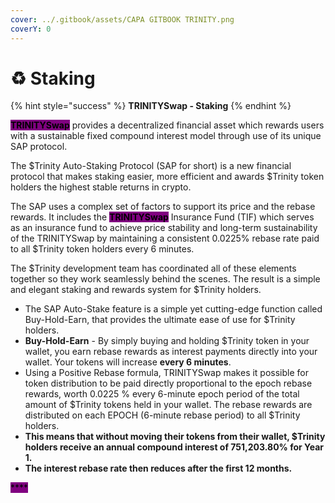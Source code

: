 ```yaml
---
cover: ../.gitbook/assets/CAPA GITBOOK TRINITY.png
coverY: 0
---
```


# ♻ Staking

{% hint style="success" %}
**TRINITYSwap - Staking**
{% endhint %}

<mark style="background-color:purple;">**TRINITYSwap**</mark> provides a decentralized financial asset which rewards users with a sustainable fixed compound interest model through use of its unique SAP protocol.

The $Trinity Auto-Staking Protocol (SAP for short) is a new financial protocol that makes staking easier, more efficient and awards $Trinity token holders the highest stable returns in crypto.

The SAP uses a complex set of factors to support its price and the rebase rewards. It includes the <mark style="background-color:purple;">**TRINITYSwap**</mark> Insurance Fund (TIF) which serves as an insurance fund to achieve price stability and long-term sustainability of the TRINITYSwap  by maintaining a consistent 0.0225% rebase rate paid to all $Trinity token holders every 6 minutes.

The $Trinity development team has coordinated all of these elements together so they work seamlessly behind the scenes. The result is a simple and elegant staking and rewards system for $Trinity holders.&#x20;

* The SAP Auto-Stake feature is a simple yet cutting-edge function called Buy-Hold-Earn, that provides the ultimate ease of use for $Trinity holders.
* **Buy-Hold-Earn** - By simply buying and holding $Trinity token in your wallet, you earn rebase rewards as interest payments directly into your wallet. Your tokens will increase **every 6 minutes**.
* Using a Positive Rebase formula, TRINITYSwap makes it possible for token distribution to be paid directly proportional to the epoch rebase rewards, worth 0.0225 % every 6-minute epoch period of the total amount of $Trinity tokens held in your wallet. The rebase rewards are distributed on each EPOCH (6-minute rebase period) to all $Trinity holders.
* **This means that without moving their tokens from their wallet, $Trinity holders receive an annual compound interest of 751,203.80% for Year 1.**
* **The interest rebase rate then reduces after the first 12 months.**



<mark style="background-color:purple;">****</mark>
